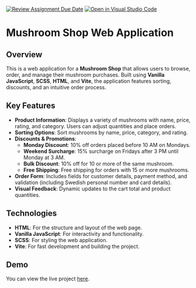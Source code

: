 [![Review Assignment Due Date](https://classroom.github.com/assets/deadline-readme-button-22041afd0340ce965d47ae6ef1cefeee28c7c493a6346c4f15d667ab976d596c.svg)](https://classroom.github.com/a/P54kDXVP)
[![Open in Visual Studio Code](https://classroom.github.com/assets/open-in-vscode-2e0aaae1b6195c2367325f4f02e2d04e9abb55f0b24a779b69b11b9e10269abc.svg)](https://classroom.github.com/online_ide?assignment_repo_id=17153360&assignment_repo_type=AssignmentRepo)

# Mushroom Shop Web Application

## Overview

This is a web application for a **Mushroom Shop** that allows users to browse, order, and manage their mushroom purchases. Built using **Vanilla JavaScript**, **SCSS**, **HTML**, and **Vite**, the application features sorting, discounts, and an intuitive order process.

## Key Features

- **Product Information**: Displays a variety of mushrooms with name, price, rating, and category. Users can adjust quantities and place orders.
- **Sorting Options**: Sort mushrooms by name, price, category, and rating.
- **Discounts & Promotions**: 
  - **Monday Discount**: 10% off orders placed before 10 AM on Mondays.
  - **Weekend Surcharge**: 15% surcharge on Fridays after 3 PM until Monday at 3 AM.
  - **Bulk Discount**: 10% off for 10 or more of the same mushroom.
  - **Free Shipping**: Free shipping for orders with 15 or more mushrooms.
- **Order Form**: Includes fields for customer details, payment method, and validation (including Swedish personal number and card details).
- **Visual Feedback**: Dynamic updates to the cart total and product quantities.

## Technologies

- **HTML**: For the structure and layout of the web page.
- **Vanilla JavaScript**: For interactivity and functionality.
- **SCSS**: For styling the web application.
- **Vite**: For fast development and building the project.

## Demo
You can view the live project [here](https://medieinstitutet.github.io/fed24d-js-intro-inl-1-webshop-NicoleSilfverling/).





